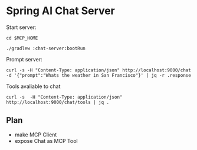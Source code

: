 
# Spring AI Chat Server

Start server:
```
cd $MCP_HOME

./gradlew :chat-server:bootRun
```

Prompt server:
```
curl -s -H "Content-Type: application/json" http://localhost:9000/chat -d '{"prompt":"Whats the weather in San Francisco"}' | jq -r .response

```

Tools avaliable to chat
```
curl -s  -H "Content-Type: application/json" http://localhost:9000/chat/tools | jq .
```


## Plan 

- make MCP Client
- expose Chat as MCP Tool


